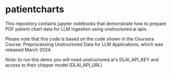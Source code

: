 # patientcharts
This repository contains jupyter notebooks that demonstrate how to prepare PDF patient chart data for LLM ingestion using unstructured.ai apis.

Please note that this code is based on the code shown in the Coursera Course: Preprocessing Unstructured Data for LLM Applications, which was released March 2024.

Note:  to run this demo you will need unstructured.ai's DLAI_API_KEY and access to their chipper model (DLAI_API_URL)
